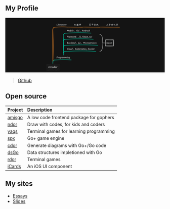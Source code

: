 ## My Profile

![rdor](rdor.png)

> [Github](https://github.com/zrcoder)

## Open source

| Project                                     | Description                               |
| :------------------------------------------ | :---------------------------------------- |
| [amisgo](https://github.com/zrcoder/amisgo) | A low code frontend package for gophers   |
| [ndor](https://github.com/zrcoder/ndor)     | Draw with codes, for kids and coders      |
| [yaqs](https://github.com/zrcoder/yaqs)     | Terminal games for learning programming   |
| [spx](https://github.com/goplus/spx)        | Go+ game engine                           |
| [cdor](https://github.com/zrcoder/cdor)     | Generate diagrams with Go+/Go code        |
| [dsGo](https://github.com/zrcoder/dsGo)     | Data structures impletioned with Go       |
| [rdor](https://github.com/zrcoder/rdor)     | Terminal games                            |
| [iCards](https://github.com/zrcoder/iCards) | An iOS UI component                       |


## My sites

- [Essays](https://yaq.netlify.app)
- [Slides](https://rd-slides.netlify.app)
